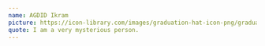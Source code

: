 ```yaml
---
name: AGDID Ikram
picture: https://icon-library.com/images/graduation-hat-icon-png/graduation-hat-icon-png-29.jpg
quote: I am a very mysterious person.
---
```

